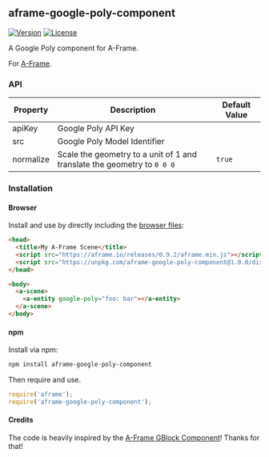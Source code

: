 ## aframe-google-poly-component

[![Version](http://img.shields.io/npm/v/aframe-google-poly-component.svg?style=flat-square)](https://npmjs.org/package/aframe-google-poly-component)
[![License](http://img.shields.io/npm/l/aframe-google-poly-component.svg?style=flat-square)](https://npmjs.org/package/aframe-google-poly-component)

A Google Poly component for A-Frame.

For [A-Frame](https://aframe.io).

### API

| Property | Description | Default Value |
| -------- | ----------- | ------------- |
| apiKey | Google Poly API Key |               |
| src | Google Poly Model Identifier |               |
| normalize | Scale the geometry to a unit of 1 and translate the geometry to `0 0 0` | `true` |

### Installation

#### Browser

Install and use by directly including the [browser files](dist):

```html
<head>
  <title>My A-Frame Scene</title>
  <script src="https://aframe.io/releases/0.9.2/aframe.min.js"></script>
  <script src="https://unpkg.com/aframe-google-poly-component@1.0.0/dist/aframe-google-poly-component.min.js"></script>
</head>

<body>
  <a-scene>
    <a-entity google-poly="foo: bar"></a-entity>
  </a-scene>
</body>
```

#### npm

Install via npm:

```bash
npm install aframe-google-poly-component
```

Then require and use.

```js
require('aframe');
require('aframe-google-poly-component');
```

#### Credits
The code is heavily inspired by the [A-Frame GBlock Component](https://github.com/archilogic-com/aframe-gblock)! Thanks for that!
